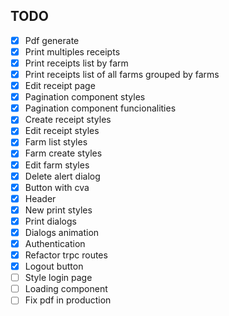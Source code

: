 ## TODO

- [X] Pdf generate
- [X] Print multiples receipts
- [X] Print receipts list by farm
- [X] Print receipts list of all farms grouped by farms
- [X] Edit receipt page
- [X] Pagination component styles
- [X] Pagination component funcionalities
- [X] Create receipt styles
- [X] Edit receipt styles
- [X] Farm list styles
- [X] Farm create styles
- [X] Edit farm styles
- [X] Delete alert dialog
- [X] Button with cva
- [X] Header
- [X] New print styles
- [X] Print dialogs
- [X] Dialogs animation
- [X] Authentication
- [X] Refactor trpc routes
- [X] Logout button
- [ ] Style login page
- [ ] Loading component
- [ ] Fix pdf in production